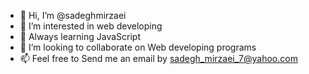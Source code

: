 - 👋 Hi, I’m @sadeghmirzaei
- 👀 I’m interested in web developing
- 🌱 Always learning JavaScript
- 💞️ I’m looking to collaborate on Web developing programs
- 📫 Feel free to Send me an email by sadegh_mirzaei_7@yahoo.com

<!---
sadeghmirzaei/sadeghmirzaei is a ✨ special ✨ repository because its `README.md` (this file) appears on your GitHub profile.
You can click the Preview link to take a look at your changes.
--->
